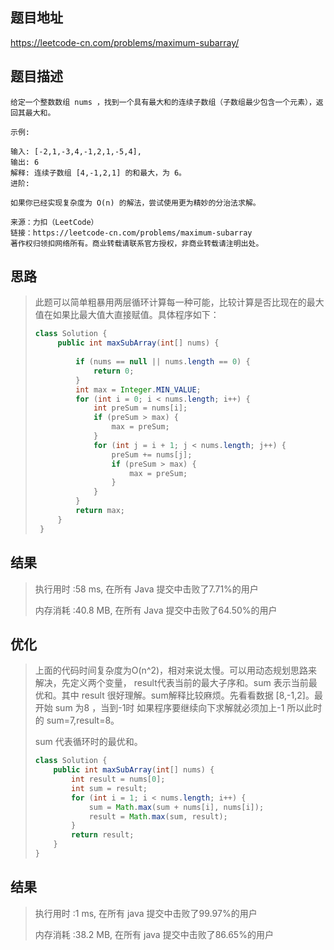 
## 题目地址
https://leetcode-cn.com/problems/maximum-subarray/

## 题目描述
```
给定一个整数数组 nums ，找到一个具有最大和的连续子数组（子数组最少包含一个元素），返回其最大和。

示例:

输入: [-2,1,-3,4,-1,2,1,-5,4],
输出: 6
解释: 连续子数组 [4,-1,2,1] 的和最大，为 6。
进阶:

如果你已经实现复杂度为 O(n) 的解法，尝试使用更为精妙的分治法求解。

来源：力扣（LeetCode）
链接：https://leetcode-cn.com/problems/maximum-subarray
著作权归领扣网络所有。商业转载请联系官方授权，非商业转载请注明出处。
```

## 思路

>   此题可以简单粗暴用两层循环计算每一种可能，比较计算是否比现在的最大值在如果比最大值大直接赋值。具体程序如下：
>
>   ```java
>   class Solution {
>        public int maxSubArray(int[] nums) {
>        
>            if (nums == null || nums.length == 0) {
>                return 0;
>            }
>            int max = Integer.MIN_VALUE;
>            for (int i = 0; i < nums.length; i++) {
>                int preSum = nums[i];
>                if (preSum > max) {
>                    max = preSum;
>                }
>                for (int j = i + 1; j < nums.length; j++) {
>                    preSum += nums[j];
>                    if (preSum > max) {
>                        max = preSum;
>                    }
>                }
>            }
>            return max;
>        }
>    }
>    ```
>    
>    

## 结果

> 执行用时 :58 ms, 在所有 Java 提交中击败了7.71%的用户
>
> 内存消耗 :40.8 MB, 在所有 Java 提交中击败了64.50%的用户

## 优化

> 上面的代码时间复杂度为O(n^2)，相对来说太慢。可以用动态规划思路来解决，先定义两个变量， result代表当前的最大子序和。sum 表示当前最优和。其中 result 很好理解。sum解释比较麻烦。先看看数据 [8,-1,2]。最开始 sum 为8 ，当到-1时 如果程序要继续向下求解就必须加上-1 所以此时的 sum=7,result=8。
>
> sum 代表循环时的最优和。
>
> ```java
> class Solution {
>     public int maxSubArray(int[] nums) {
>         int result = nums[0];
>         int sum = result;
>         for (int i = 1; i < nums.length; i++) {
>             sum = Math.max(sum + nums[i], nums[i]);
>             result = Math.max(sum, result);
>         }
>         return result;
>     }
> }
> 
> ```

## 结果

> 执行用时 :1 ms, 在所有 java 提交中击败了99.97%的用户
>
> 内存消耗 :38.2 MB, 在所有 java 提交中击败了86.65%的用户